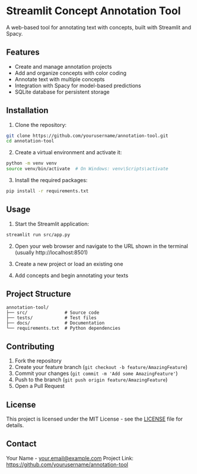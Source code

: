 # Streamlit Concept Annotation Tool

A web-based tool for annotating text with concepts, built with Streamlit and Spacy.

## Features

- Create and manage annotation projects
- Add and organize concepts with color coding
- Annotate text with multiple concepts
- Integration with Spacy for model-based predictions
- SQLite database for persistent storage

## Installation

1. Clone the repository:
```bash
git clone https://github.com/yourusername/annotation-tool.git
cd annotation-tool
```

2. Create a virtual environment and activate it:
```bash
python -m venv venv
source venv/bin/activate  # On Windows: venv\Scripts\activate
```

3. Install the required packages:
```bash
pip install -r requirements.txt
```

## Usage

1. Start the Streamlit application:
```bash
streamlit run src/app.py
```

2. Open your web browser and navigate to the URL shown in the terminal (usually http://localhost:8501)

3. Create a new project or load an existing one

4. Add concepts and begin annotating your texts

## Project Structure

```
annotation-tool/
├── src/              # Source code
├── tests/            # Test files
├── docs/             # Documentation
└── requirements.txt  # Python dependencies
```

## Contributing

1. Fork the repository
2. Create your feature branch (`git checkout -b feature/AmazingFeature`)
3. Commit your changes (`git commit -m 'Add some AmazingFeature'`)
4. Push to the branch (`git push origin feature/AmazingFeature`)
5. Open a Pull Request

## License

This project is licensed under the MIT License - see the [LICENSE](LICENSE) file for details.

## Contact

Your Name - your.email@example.com
Project Link: https://github.com/yourusername/annotation-tool
